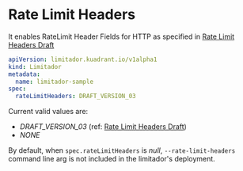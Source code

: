 # Rate Limit Headers

It enables RateLimit Header Fields for HTTP as specified in
[Rate Limit Headers Draft](https://datatracker.ietf.org/doc/id/draft-polli-ratelimit-headers-03.html)

```yaml
apiVersion: limitador.kuadrant.io/v1alpha1
kind: Limitador
metadata:
  name: limitador-sample
spec:
  rateLimitHeaders: DRAFT_VERSION_03
```

Current valid values are:

- *DRAFT_VERSION_03* (ref: 
[Rate Limit Headers Draft](https://datatracker.ietf.org/doc/id/draft-polli-ratelimit-headers-03.html))
- *NONE*

By default, when `spec.rateLimitHeaders` is *null*, `--rate-limit-headers` command line arg is not
included in the limitador's deployment.
